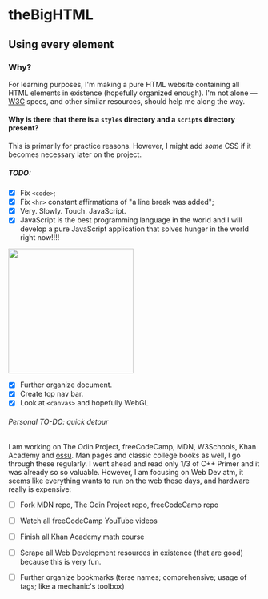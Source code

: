 # theBigHTML
## Using every element
### Why?  

For learning purposes, I'm making a pure HTML website containing all HTML elements in existence (hopefully organized enough). I'm not alone — [W3C](https://www.w3.org/TR/2011/WD-html5-20110405/Overview.html) specs, and other similar resources, should help me along the way.

#### Why is there that there is a `styles` directory and a `scripts` directory present?  

This is primarily for practice reasons. However, I might add *some* CSS if it becomes necessary later on the project.

##### TODO:
- [x] Fix `<code>`;
- [x] Fix `<hr>` constant affirmations of "a line break was added";
- [x] Very. Slowly. Touch. JavaScript.
- [x] JavaScript is the best programming language in the world and I will develop a pure JavaScript application that solves hunger in the world right now!!!!  

<img src="/assets/to-certo.jpg" width="250" height="auto">  

- [x] Further organize document.
- [x] Create top nav bar.
- [x] Look at `<canvas>` and hopefully WebGL

###### Personal TO-DO: quick detour
I am working on The Odin Project, freeCodeCamp, MDN, W3Schools, Khan Academy and [ossu](https://github.com/ossu). Man pages and classic college books as well, I go through these regularly. I went ahead and read only 1/3 of C++ Primer and it was already so so valuable. However, I am focusing on Web Dev atm, it seems like everything wants to run on the web these days, and hardware really is expensive:
- [ ] Fork MDN repo, The Odin Project repo, freeCodeCamp repo
- [ ] Watch all freeCodeCamp YouTube videos
- [ ] Finish all Khan Academy math course
- [ ] Scrape all Web Development resources in existence (that are good) because this is very fun.
- [ ] Further organize bookmarks (terse names; comprehensive; usage of tags; like a mechanic's toolbox)


